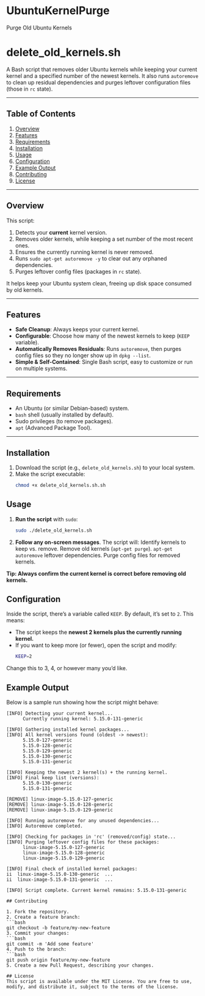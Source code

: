 # UbuntuKernelPurge
Purge Old Ubuntu Kernels

# delete_old_kernels.sh

A Bash script that removes older Ubuntu kernels while keeping your current kernel and a specified number of the newest kernels. It also runs `autoremove` to clean up residual dependencies and purges leftover configuration files (those in `rc` state).

---

## Table of Contents

1. [Overview](#overview)  
2. [Features](#features)  
3. [Requirements](#requirements)  
4. [Installation](#installation)  
5. [Usage](#usage)  
6. [Configuration](#configuration)  
7. [Example Output](#example-output)  
8. [Contributing](#contributing)  
9. [License](#license)  

---

## Overview

This script:

1. Detects your **current** kernel version.  
2. Removes older kernels, while keeping a set number of the most recent ones.  
3. Ensures the currently running kernel is never removed.  
4. Runs `sudo apt-get autoremove -y` to clear out any orphaned dependencies.  
5. Purges leftover config files (packages in `rc` state).

It helps keep your Ubuntu system clean, freeing up disk space consumed by old kernels.

---

## Features

- **Safe Cleanup**: Always keeps your current kernel.  
- **Configurable**: Choose how many of the newest kernels to keep (`KEEP` variable).  
- **Automatically Removes Residuals**: Runs `autoremove`, then purges config files so they no longer show up in `dpkg --list`.  
- **Simple & Self-Contained**: Single Bash script, easy to customize or run on multiple systems.

---

## Requirements

- An Ubuntu (or similar Debian-based) system.  
- `bash` shell (usually installed by default).  
- Sudo privileges (to remove packages).  
- `apt` (Advanced Package Tool).

---

## Installation

1. Download the script (e.g., `delete_old_kernels.sh`) to your local system.  
2. Make the script executable:  
   ```bash
   chmod +x delete_old_kernels.sh.sh

## Usage

1. **Run the script** with `sudo`:
   ```bash
   sudo ./delete_old_kernels.sh

2. **Follow any on-screen messages**. The script will:
Identify kernels to keep vs. remove.
Remove old kernels (`apt-get purge`).
`apt-get autoremove` leftover dependencies.
Purge config files for removed kernels.

**Tip: Always confirm the current kernel is correct before removing old kernels.**

## Configuration

Inside the script, there’s a variable called `KEEP`. By default, it’s set to `2`. This means:

- The script keeps the **newest 2 kernels plus the currently running kernel.**
- If you want to keep more (or fewer), open the script and modify:
   ```bash
   KEEP=2

Change this to 3, 4, or however many you’d like.

## Example Output

Below is a sample run showing how the script might behave:

   ```pgsql
   [INFO] Detecting your current kernel...
         Currently running kernel: 5.15.0-131-generic
   
   [INFO] Gathering installed kernel packages...
   [INFO] All kernel versions found (oldest -> newest):
         5.15.0-127-generic
         5.15.0-128-generic
         5.15.0-129-generic
         5.15.0-130-generic
         5.15.0-131-generic
   
   [INFO] Keeping the newest 2 kernel(s) + the running kernel.
   [INFO] Final keep list (versions):
         5.15.0-130-generic
         5.15.0-131-generic
   
   [REMOVE] linux-image-5.15.0-127-generic
   [REMOVE] linux-image-5.15.0-128-generic
   [REMOVE] linux-image-5.15.0-129-generic
   
   [INFO] Running autoremove for any unused dependencies...
   [INFO] Autoremove completed.
   
   [INFO] Checking for packages in 'rc' (removed/config) state...
   [INFO] Purging leftover config files for these packages:
         linux-image-5.15.0-127-generic
         linux-image-5.15.0-128-generic
         linux-image-5.15.0-129-generic
   
   [INFO] Final check of installed kernel packages:
   ii  linux-image-5.15.0-130-generic  ...
   ii  linux-image-5.15.0-131-generic  ...
   
   [INFO] Script complete. Current kernel remains: 5.15.0-131-generic

## Contributing

1. Fork the repository.
2. Create a feature branch:
   ```bash
   git checkout -b feature/my-new-feature
3. Commit your changes:
   ```bash
   git commit -m 'Add some feature'
4. Push to the branch:
   ```bash
   git push origin feature/my-new-feature
5. Create a new Pull Request, describing your changes.

## License
This script is available under the MIT License. You are free to use, modify, and distribute it, subject to the terms of the license.
